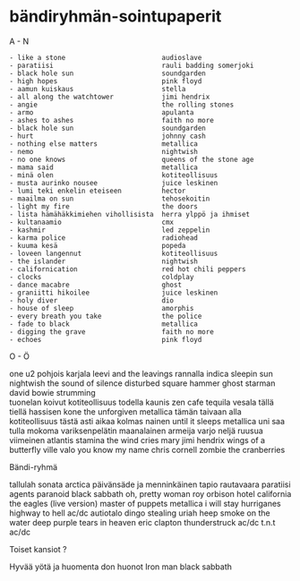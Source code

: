# bändiryhmän-sointupaperit


A - N
```
- like a stone                        audioslave
- paratiisi                           rauli badding somerjoki
- black hole sun                      soundgarden
- high hopes                          pink floyd
- aamun kuiskaus                      stella
- all along the watchtower            jimi hendrix
- angie                               the rolling stones
- armo                                apulanta
- ashes to ashes                      faith no more
- black hole sun                      soundgarden
- hurt                                johnny cash
- nothing else matters                metallica
- nemo                                nightwish
- no one knows                        queens of the stone age
- mama said                           metallica
- minä olen                           kotiteollisuus
- musta aurinko nousee                juice leskinen
- lumi teki enkelin eteiseen          hector
- maailma on sun                      tehosekoitin
- light my fire                       the doors
- lista hämähäkkimiehen vihollisista  herra ylppö ja ihmiset
- kultanaamio                         cmx
- kashmir                             led zeppelin
- karma police                        radiohead
- kuuma kesä                          popeda
- loveen langennut                    kotiteollisuus
- the islander                        nightwish
- californication                     red hot chili peppers
- clocks                              coldplay
- dance macabre                       ghost
- graniitti hikoilee                  juice leskinen
- holy diver                          dio
- house of sleep                      amorphis
- every breath you take               the police
- fade to black                       metallica
- digging the grave                   faith no more
- echoes                              pink floyd
```

O - Ö

 one                             u2
 pohjois karjala             leevi and the leavings
 rannalla                        indica
 sleepin sun                 nightwish
 the sound of silence            disturbed
 square hammer              ghost
 starman                     david bowie
 strumming  
 tuonelan koivut            kotiteollisuus
 todella kaunis                zen cafe
 tequila vesala
 tällä tiellä                 hassisen kone
 the unforgiven             metallica
 tämän taivaan alla               kotiteollisuus
 tästä asti aikaa             kolmas nainen
 until it sleeps                 metallica
 uni saa tulla                mokoma
 variksenpelätin             maanalainen armeija
 varjo                   neljä ruusua
 viimeinen atlantis             stamina
 the wind cries mary             jimi hendrix
 wings of a butterfly            ville valo
 you know my name             chris cornell
 zombie                  the cranberries



Bändi-ryhmä

 tallulah                sonata arctica
 päivänsäde ja menninkäinen     tapio rautavaara
 paratiisi                agents
 paranoid                  black sabbath
 oh, pretty woman               roy orbison
 hotel california               the eagles (live version)
 master of puppets            metallica
 i will stay                 hurriganes
 highway to hell               ac/dc
 autiotalo                  dingo
 stealing                 uriah heep
 smoke on the water             deep purple
 tears in heaven            eric clapton
 thunderstruck             ac/dc
 t.n.t                        ac/dc


Toiset kansiot ?

Hyvää yötä ja huomenta        don huonot
Iron man                black sabbath

